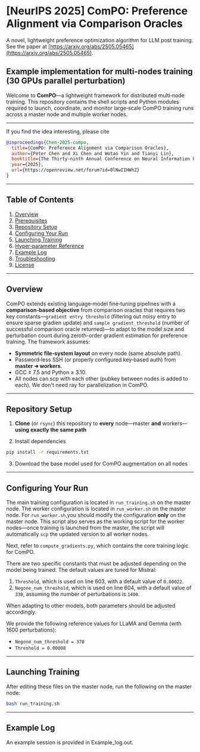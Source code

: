 # [NeurIPS 2025] ComPO: Preference Alignment via Comparison Oracles 

A novel, lightweight preference optimization algorithm for LLM post training. See the paper at [https://arxiv.org/abs/2505.05465](https://arxiv.org/abs/2505.05465). 

## Example implementation for multi-nodes training (30 GPUs parallel perturbation)

Welcome to **ComPO**—a lightweight framework for distributed multi‑node training. This repository contains the shell scripts and Python modules required to launch, coordinate, and monitor large‑scale ComPO training runs across a master node and multiple worker nodes.

---

If you find the idea interesting, please cite

```bibtex
@inproceedings{Chen-2025-compo,
  title={ComPO: Preference Alignment via Comparison Oracles},
  author={Peter Chen and Xi Chen and Wotao Yin and Tianyi Lin},
  booktitle={The Thirty-ninth Annual Conference on Neural Information Processing Systems},
  year={2025},
  url={https://openreview.net/forum?id=0lNwIIHWhZ}
}
```

---

## Table of Contents
1. [Overview](#overview)
2. [Prerequisites](#prerequisites)
3. [Repository Setup](#repository-setup)
4. [Configuring Your Run](#configuring-your-run)
5. [Launching Training](#launching-training)
6. [Hyper‑parameter Reference](#hyper-parameter-reference)
7. [Example Log](#example-log)
8. [Troubleshooting](#troubleshooting)
9. [License](#license)

---

## Overview
ComPO extends existing language‑model fine‑tuning pipelines with a **comparison‑based objective** from comparison oracles that requires two key constants—`gradient entry threshold` (filtering out noisy entry to ensure sparse gradien update) and `sample gradient threshold` (number of successful comparison oracle returned)—to adapt to the model size and perturbation count during zeroth-order gradient estimation for preference training. The framework assumes:

- **Symmetric file‑system layout** on every node (same absolute path).
- Password‑less SSH (or properly configured key‑based auth) from **master ➜ workers**.
- GCC ≥ 7.5 and Python ≥ 3.10.
- All nodes can scp with each other (pubkey between nodes is added to each). We don't need ray for parallelization in ComPO.

---

## Repository Setup
1. **Clone** (or `rsync`) this repository to **every** node—master **and** workers—**using exactly the same path**  

2. Install dependencies 

```bash
pip install -r requirements.txt
```

3. Download the base model used for ComPO augmentation on all nodes

---

## Configuring Your Run

The main training configuration is located in `run_training.sh` on the master node. The worker configuration is located in `run_worker.sh` on the master node.
For `run_worker.sh`,you should modify the configuration **only** on the master node. This script also serves as the working script for the worker nodes—once training is launched from the master, the script will automatically `scp` the updated version to all worker nodes.

Next, refer to `compute_gradients.py`, which contains the core training logic for ComPO.

There are two specific constants that must be adjusted depending on the model being trained. The default values are tuned for Mistral:

1. `Threshold`, which is used on line 603, with a default value of `0.00022`.  
2. `Negone_num_threshold`, which is used on line 604, with a default value of `330`, assuming the number of perturbations is `1400`.

When adapting to other models, both parameters should be adjusted accordingly.

We provide the following reference values for LLaMA and Gemma (with 1600 perturbations):

- `Negone_num_threshold = 370`
- `Threshold = 0.00008`

---

## Launching Training

After editing these files on the master node, run the following on the master node:

```bash
bash run_training.sh
```

--- 

## Example Log

An example session is provided in Example_log.out. 
